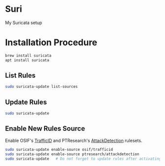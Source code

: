 # Suri
My Suricata setup

# Installation Procedure

```sh
brew install suricata
apt install suricata
```

## List Rules

```sh
sudo suricata-update list-sources
```

## Update Rules

```sh
sudo suricata-update 
```

## Enable New Rules Source

Enable OSIF's [TrafficID](https://github.com/OISF/suricata-trafficid/blob/master/rules/traffic-id.rules) and PTResearch's [AttackDetection](https://github.com/ptresearch/AttackDetection) rulesets.

```sh
sudo suricata-update enable-source osif/trafficid
sudo suricata-update enable-source ptresearch/attackdetection
sudo suricata-update   # Do not forget to update rules after activating source
```
